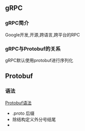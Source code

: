 ## gRPC

### gRPC简介

Google开发,开源,跨语言,跨平台的RPC

### gRPC与Protobuf的关系

gRPC默认使用protobuf进行序列化

## Protobuf
### 语法
[Protobuf语法](https://www.topgoer.com/%E5%BE%AE%E6%9C%8D%E5%8A%A1/Protobuf%E8%AF%AD%E6%B3%95.html)
* .proto 后缀
* 除结构定义外分号结尾
* 
